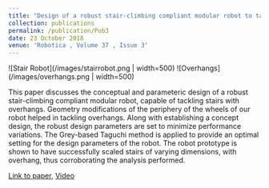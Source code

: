 ```yaml
---
title: "Design of a robust stair-climbing compliant modular robot to tackle overhang on stairs"
collection: publications
permalink: /publication/Pub3
date: 23 October 2018
venue: 'Robotica , Volume 37 , Issue 3'
---
```


![Stair Robot](/images/stairrobot.png | width=500) ![Overhangs](/images/overhangs.png | width=500)

This paper discusses the conceptual and parameteric design of a robust stair-climbing compliant modular robot, capable of tackling stairs with overhangs. Geometry modifications of the periphery of the wheels of our robot helped in tackling overhangs. Along with establishing a concept design, the robust design parameters are set to minimize performance variations. The Grey-based Taguchi method is applied to provide an optimal setting for the design parameters of the robot. The robot prototype is shown to have successfully scaled stairs of varying dimensions, with overhang, thus corroborating the analysis performed.

[Link to paper](/files/overhangs.pdf), [Video](https://youtu.be/GXY6U_79axM)